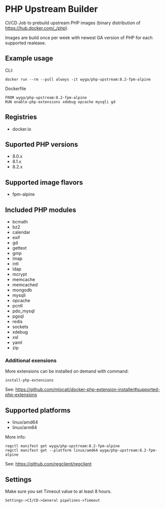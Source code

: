 # PHP Upstream Builder

CI/CD Job to prebuild upstream PHP images (binary distribution of https://hub.docker.com/_/php).

Images are build once per week with newest GA version of PHP for each supported realease.

## Example usage

CLI:
```
docker run --rm --pull always -it wyga/php-upstream:8.2-fpm-alpine
```

Dockerfile
```
FROM wyga/php-upstream:8.2-fpm-alpine
RUN enable-php-extensions xdebug opcache mysqli gd
```

## Registries

 - docker.io

## Suported PHP versions

  - 8.0.x
  - 8.1.x
  - 8.2.x

## Supported image flavors

  - fpm-alpine

## Included PHP modules

  - bcmath
  - bz2
  - calendar
  - exif
  - gd
  - gettext
  - gmp
  - imap
  - intl
  - ldap
  - mcrypt
  - memcache
  - memcached
  - mongodb
  - mysqli
  - opcache
  - pcntl
  - pdo_mysql
  - pgsql
  - redis
  - sockets
  - xdebug
  - xsl
  - yaml
  - zip

### Additional exensions

More extensions can be installed on demand with command:

```
install-php-extensions
```
See: https://github.com/mlocati/docker-php-extension-installer#supported-php-extensions

## Supported platforms

  - linux/amd64
  - linux/arm64

More info:
```
regctl manifest get wyga/php-upstream:8.2-fpm-alpine
regctl manifest get --platform linux/amd64 wyga/php-upstream:8.2-fpm-alpine
```
See: https://github.com/regclient/regclient

## Settings

Make sure you set Timeout value to at least 8 hours.

```
Settings->CI/CD->General pipelines->Timeout
```
